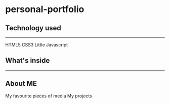 # personal-portfolio


## Technology used
_____________________________

HTML5
CSS3
Little Javascript

## What's inside
______________________________

## About ME
My favourite pieces of media
My projects
